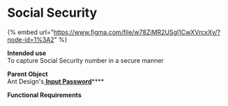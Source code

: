 # Social Security

{% embed url="https://www.figma.com/file/w78ZiMR2USgl1CwXVrcxXv/?node-id=1%3A2" %}

**Intended use**  
To capture Social Security number in a secure manner

**Parent Object**  
Ant Design's[ **Input Password**](https://ant.design/components/input/)\*\*\*\*

**Functional Requirements**

